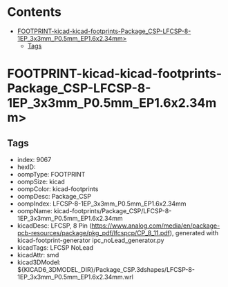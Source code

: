 



Contents
========

* [FOOTPRINT-kicad-kicad-footprints-Package_CSP-LFCSP-8-1EP_3x3mm_P0.5mm_EP1.6x2.34mm>](#footprint-kicad-kicad-footprints-package_csp-lfcsp-8-1ep_3x3mm_p05mm_ep16x234mm)
	* [Tags](#tags)

# FOOTPRINT-kicad-kicad-footprints-Package_CSP-LFCSP-8-1EP_3x3mm_P0.5mm_EP1.6x2.34mm>

## Tags

- index: 9067
- hexID: 
- oompType: FOOTPRINT
- oompSize: kicad
- oompColor: kicad-footprints
- oompDesc: Package_CSP
- oompIndex: LFCSP-8-1EP_3x3mm_P0.5mm_EP1.6x2.34mm
- oompName: kicad-footprints/Package_CSP/LFCSP-8-1EP_3x3mm_P0.5mm_EP1.6x2.34mm
- kicadDesc: LFCSP, 8 Pin (https://www.analog.com/media/en/package-pcb-resources/package/pkg_pdf/lfcspcp/CP_8_11.pdf), generated with kicad-footprint-generator ipc_noLead_generator.py
- kicadTags: LFCSP NoLead
- kicadAttr: smd
- kicad3DModel: ${KICAD6_3DMODEL_DIR}/Package_CSP.3dshapes/LFCSP-8-1EP_3x3mm_P0.5mm_EP1.6x2.34mm.wrl
